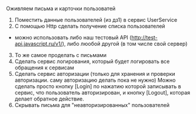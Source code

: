 Оживляем письма и карточки пользоватей

1. Поместить данные пользователей (из дз1) в сервис UserService
2. С помощью Http сделать получение списка пользователей
- можно использовать либо наш тестовый API (http://test-api.javascript.ru/v1/), либо люобой другой (в том числе свой сервер)
3. То же самое проделать с письмами
4. Сделать сервис логирования, который будет логировать все обращения к сервисам
5. Сделать сервис авторизации (только для хранения и проверки авторизации. саму авторизацию делать пока не нужно) Можно сделать просто кнопку [Login] по нажатию которой записывать в сервис, что пользователь авторизирован, и кнопку [Logout], которая делает обратное действие.
6. Скрывать письма для "неавторизированных" пользователей